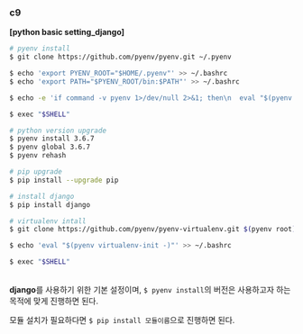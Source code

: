 ### c9

**[python basic setting_django]**

```bash
# pyenv install
$ git clone https://github.com/pyenv/pyenv.git ~/.pyenv

$ echo 'export PYENV_ROOT="$HOME/.pyenv"' >> ~/.bashrc
$ echo 'export PATH="$PYENV_ROOT/bin:$PATH"' >> ~/.bashrc

$ echo -e 'if command -v pyenv 1>/dev/null 2>&1; then\n  eval "$(pyenv init -)"\nfi' >> ~/.bashrc

$ exec "$SHELL"

# python version upgrade
$ pyenv install 3.6.7
$ pyenv global 3.6.7
$ pyenv rehash

# pip upgrade
$ pip install --upgrade pip

# install django
$ pip install django

# virtualenv intall
$ git clone https://github.com/pyenv/pyenv-virtualenv.git $(pyenv root)/plugins/pyenv-virtualenv

$ echo 'eval "$(pyenv virtualenv-init -)"' >> ~/.bashrc

$ exec "$SHELL"

```

<br>**django**를 사용하기 위한 기본 설정이며, `$ pyenv install`의 버전은 사용하고자 하는 목적에 맞게 진행하면 된다.<br>

모듈 설치가 필요하다면 `$ pip install 모듈이름`으로 진행하면 된다.

